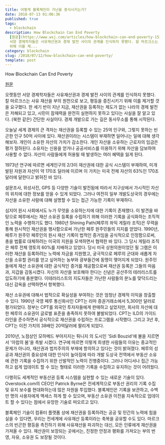 ```yaml
---
title: 어떻게 블록체인이 가난을 종식시키는가?
date: 2018-07-13 01:06:36
published: true
tags:
  - blockchain
description: How Blockchain Can End Poverty
  [원문](https://www.wsj.com/articles/how-blockchain-can-end-poverty-1516925459)  오랫동안
  서양 경제학자들은 사유재산권과 경제 발전 사이의 관계를 인식하지 못했다. 칼 마르크스는 사유 재산을 부의 원천으로 보고, 평등을 증진시키기
  위해 이를 제...
category: blockchain
slug: /2018/07/12/how-blockchain-can-end-poverty/
template: post
---
```

How Blockchain Can End Poverty

[원문](https://www.wsj.com/articles/how-blockchain-can-end-poverty-1516925459)

오랫동안 서양 경제학자들은 사유재산권과 경제 발전 사이의 관계를 인식하지 못했다. 칼 마르크스는 사유 재산을 부의 원천으로 보고, 평등을 증진시키기 위해 이를 제거할 것을 요구했다. 한 세기 반이 지난 지금, 재산권을 등록하는 제도가 없는 나라의 경제 발전은 저해되고 있고, 시민이 잠재력을 완전히 실현하지 못하고 있다는 사실을 잘 알고 있다. (북한 같은) 간단한 사실이다. 경제 개발으로 가는 길은 동사무소를 통해 시작된다.

오늘날 세계 경제의 큰 격차는 재산권을 등록할 수 있는 25억 인구와, 그렇지 못하는 빈곤한 인구 50억 사이에 있다. 재산권이라는 시스템이 부재하면 일어나는 일에 대해 생각해보자. 개인이 소유한 자산의 가치가 감소한다. 개인 자산을 소유하는 근로자의 임금은 평가 절하된다. 소유자는 신용을 얻거나 공공서비스를 이용하기 위해 자산을 담보하여 사용할 수 없다. 자산이 사람들에게 허용될 때 발생하는 여러 혜택을 잃게 된다.

1973년 연구에 따르면 세계인구의 2/3이 재산권에 대한 공식 시스템이 부재하여, 미개발된 자원과 자산이 약 170조 달러에 이르며 이 가치는 미국 전체 자산의 63%인 170조달러에 달한다고 밝혀진 바 있다.

설문조사, 위성사진, GPS 등 다양한 기술이 발전됨에 따라서 지구상에서 가시적인 자산의 위치에 대한 정보를 얻을 수 있게 되었다. 그러나 여전히 일부 개발도상국의 경우에는 자산을 소유한 사람에 대해 설명할 수 있는 접근 가능한 기록이 부재하다.

심지어 원시 사회에서도 누가 무엇을 소유하는지에 대한 기록이 존재했다. 이 발견을 바탕으로 페루에서는 재산 소유권 등록을 수립하기 위해 이러한 기록을 공식화하는 조직적인 노력을 수행하기도 했다. 1980년 Shining Path(페루의 좌익 게릴라 조직)은 무력을 통해 원시적인 재산권을 행사함으로써 가난한 페루 원주민들의 지지를 얻었다. 1990년, 페루가 원주민 페루인의 원시 재산 기록이 법적인 증거임을 공식적으로 인정함으로써, 총을 법률로 대체하려는 미국의 지원을 모색하면서 협력한 바 있다. 그 당시 게릴라 조직은 페루 전체 영토의 60%를 지배하고 있었다. 당시 미국 상원의원이었던 필 그램은 이러한 재산을 등록하려는 노력에 자금을 지원했고, 궁극적으로 페루의 군대와 새롭게 자산을 소유할 권리를 얻고 싶어하는 농부와 광부들간에 동맹이 맺어지게 되었다. 원주민들에게 재산 소유권에 대한 공식적인 증거를 제공함으로써 재산권 등록은 그들의 마음과, 지갑을 감동시켰다. 자신의 자산을 보호해야 한다는 신념은 공산주의 테러리스트를 압도하기에 충분했다. 이테러리스트의 지도자들은 가난한 사람들의 분노를 맞닥드리는 대신 감옥을 선택하면서 항복했다.

재산 소유권에 대해서 법적으로 확실성을 부여하는 것은 엄청난 경제적 이익을 창출할 수 있다. 1990년 국영 페루 통신화사인 CPT는 리마 증권거래소에서 5,300만 달러로 평가되었다. 정부는 CPT를 외국인 투자자들에게 판매하고 싶었지만, 회사의 자산에 대한 페루의 소유권이 글로벌 표준을 충족하지 못하여 불발되었다. CPT는 ILD의 가이드라인을 준수하면서 공식적으로 재산권을 수립하는 프로그램을 시작했다. 그리고 3년 후, CPT는 이전 가치의 38배인 20억달러에 팔리게 되었다.

2010년, 노점상인 모하메드 부아지지는 튀니지 의 도시인 'Sidi Bouzid'에 불을 지르면서 '아랍의 봄'을 촉발 시켰다. 연구에 따르면 이렇게 희생한 사람들의 이유는 종교적인 문제가 아니라, 재산권과 법치주의의 부재에 항의하고 있다는 것이 밝혀졌다. 페루의 성공과 재산권의 중요성에 대한 인식이 높아짐에 따라 개발 도상국 전역에서 부동산 소유에 관한 기록을 수집하기 위한 산발적인 노력이 진행중이다. 그러나 어디서나 접근 가능하고 쉽게 업데이트 할 수 있는 형태로 이러한 기록을 수집하고 유지하는 것이 어려웠다.

다행히도 세계적인 부동산권 등록 시스템을 실현할 수 있는 새로운 기술이 있다. Overstock.com의 CEO인 Patrick Byrne은 전세계적으로 부동산 권리의 기록 수집 및 유지 보수를 현대화하는데 많은 자원을 투입했다. 블록체인은 기록을 보관하고, 수백만 명의 사용자에게 액세스 하게 할 수 있으며, 부동산 소유권 이전을 지속적으로 업데이트 할 수 있다는 점에서 유망한 기술로 떠오르고 있다.

블록체인 기술이 컴퓨터 플랫폼 상에 재산권을 등록하려는 공공 및 민간의 노력에 힘을 실을 수 있다면, 우리는 전세계에 사유재산 등록이라는 축복을 공유할 수도 있다. 마르크스의 빈곤한 평등을 촉진하기 위해 사유재산을 파괴하는 대신, 모든 인류에게 재산권을 가져올 수 있다. 재산권이 보장되는 곳에서는, 진정한 안정과 평화를 가져오는 부의 번영, 자유, 소유권 도 보장될 것이다.
